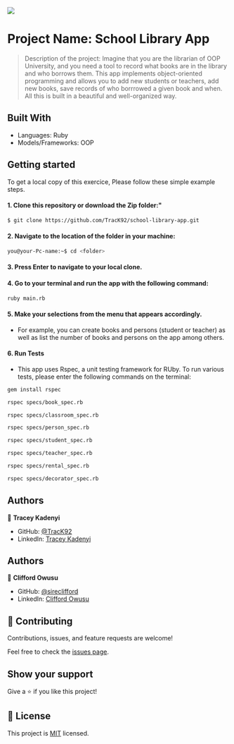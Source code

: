 ![](https://img.shields.io/badge/Microverse-blueviolet)

# Project Name: School Library App

> Description of the project: Imagine that you are the librarian of OOP University, and you need a tool to record what books are in the library and who borrows them. This app implements object-oriented programming and allows you to add new students or teachers, add new books, save records of who borrrowed a given book and when. All this is built in a beautiful and well-organized way. 

## Built With
- Languages: Ruby
- Models/Frameworks: OOP

## Getting started
To get a local copy of this exercice, Please follow these simple example steps.

#### 1. Clone this repository or download the Zip folder:"

```bash command
$ git clone https://github.com/TracK92/school-library-app.git
```
#### 2. Navigate to the location of the folder in your machine:
```bash command
you@your-Pc-name:~$ cd <folder>
```
#### 3. Press Enter to navigate to your local clone.

#### 4. Go to your terminal and run the app with the following command:
```bash command
ruby main.rb
```
#### 5. Make your selections from the menu that appears accordingly.
- For example, you can create books and persons (student or teacher) as well as list the number of books and persons on the app among others.

#### 6. Run Tests
- This app uses Rspec, a unit testing framework for RUby. To run various tests, please enter the following commands on the terminal:

```bash command
gem install rspec
```

```bash command
rspec specs/book_spec.rb
```
```bash command
rspec specs/classroom_spec.rb
```
```bash command
rspec specs/person_spec.rb
```
```bash command
rspec specs/student_spec.rb
```
```bash command
rspec specs/teacher_spec.rb
```
```bash command
rspec specs/rental_spec.rb
```
```bash command
rspec specs/decorator_spec.rb
```

## Authors

👤 **Tracey Kadenyi**

- GitHub: [@TracK92](https://github.com/TracK92)
- LinkedIn: [Tracey Kadenyi](https://www.linkedin.com/in/tracey-kadenyi/)

## Authors

👤 **Clifford Owusu**

- GitHub: [@sireclifford](https://github.com/sireclifford)
- LinkedIn: [Clifford Owusu](https://www.linkedin.com/in/sireclifford/)


## 🤝 Contributing

Contributions, issues, and feature requests are welcome!

Feel free to check the [issues page](../../issues/).

## Show your support

Give a ⭐️ if you like this project!


## 📝 License

This project is [MIT](./MIT.md) licensed.
